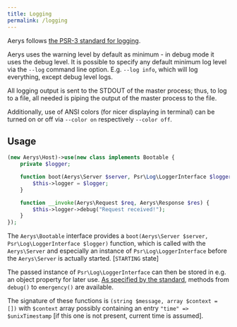 ```yaml
---
title: Logging
permalink: /logging
---
```

Aerys follows [the PSR-3 standard for logging](http://www.php-fig.org/psr/psr-3/).

Aerys uses the warning level by default as minimum - in debug mode it uses the debug level. It is possible to specify any default minimum log level via the `--log` command line option. E.g. `--log info`, which will log everything, except debug level logs.

All logging output is sent to the STDOUT of the master process; thus, to log to a file, all needed is piping the output of the master process to the file.

Additionally, use of ANSI colors (for nicer displaying in terminal) can be turned on or off via `--color on` respectively `--color off`.

## Usage

```php
(new Aerys\Host)->use(new class implements Bootable {
    private $logger;

    function boot(Aerys\Server $server, Psr\Log\LoggerInterface $logger) {
        $this->logger = $logger;
    }

    function __invoke(Aerys\Request $req, Aerys\Response $res) {
        $this->logger->debug("Request received!");
    }
});
```

The `Aerys\Bootable` interface provides a `boot(Aerys\Server $server, Psr\Log\LoggerInterface $logger)` function, which is called with the `Aerys\Server` and especially an instance of `Psr\Log\LoggerInterface` before the `Aerys\Server` is actually started. [`STARTING` state]

The passed instance of `Psr\Log\LoggerInterface` can then be stored in e.g. an object property for later use. [As specified by the standard](https://github.com/php-fig/log/blob/master/Psr/Log/LoggerInterface.php), methods from `debug()` to `emergency()` are available.

The signature of these functions is `(string $message, array $context = [])` with `$context` array possibly containing an entry `"time" => $unixTimestamp` [if this one is not present, current time is assumed].
